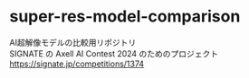 # super-res-model-comparison
AI超解像モデルの比較用リポジトリ  
SIGNATE の Axell AI Contest 2024 のためのプロジェクト  
https://signate.jp/competitions/1374  
